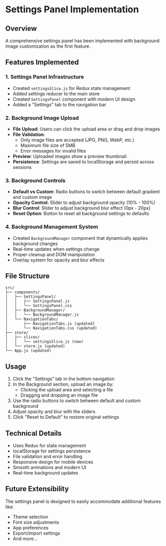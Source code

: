 # Settings Panel Implementation

## Overview
A comprehensive settings panel has been implemented with background image customization as the first feature.

## Features Implemented

### 1. Settings Panel Infrastructure
- Created `settingsSlice.js` for Redux state management
- Added settings reducer to the main store
- Created `SettingsPanel` component with modern UI design
- Added a "Settings" tab to the navigation bar

### 2. Background Image Upload
- **File Upload**: Users can click the upload area or drag and drop images
- **File Validation**: 
  - Only image files are accepted (JPG, PNG, WebP, etc.)
  - Maximum file size of 5MB
  - Error messages for invalid files
- **Preview**: Uploaded images show a preview thumbnail
- **Persistence**: Settings are saved to localStorage and persist across sessions

### 3. Background Controls
- **Default vs Custom**: Radio buttons to switch between default gradient and custom image
- **Opacity Control**: Slider to adjust background opacity (10% - 100%)
- **Blur Control**: Slider to adjust background blur effect (0px - 20px)
- **Reset Option**: Button to reset all background settings to defaults

### 4. Background Management System
- Created `BackgroundManager` component that dynamically applies background changes
- Real-time updates when settings change
- Proper cleanup and DOM manipulation
- Overlay system for opacity and blur effects

## File Structure
```
src/
├── components/
│   ├── SettingsPanel/
│   │   ├── SettingsPanel.js
│   │   └── SettingsPanel.css
│   ├── BackgroundManager/
│   │   └── BackgroundManager.js
│   └── NavigationTabs/
│       ├── NavigationTabs.js (updated)
│       └── NavigationTabs.css (updated)
├── store/
│   ├── slices/
│   │   └── settingsSlice.js (new)
│   └── store.js (updated)
└── App.js (updated)
```

## Usage
1. Click the "Settings" tab in the bottom navigation
2. In the Background section, upload an image by:
   - Clicking the upload area and selecting a file
   - Dragging and dropping an image file
3. Use the radio buttons to switch between default and custom background
4. Adjust opacity and blur with the sliders
5. Click "Reset to Default" to restore original settings

## Technical Details
- Uses Redux for state management
- localStorage for settings persistence
- File validation and error handling
- Responsive design for mobile devices
- Smooth animations and modern UI
- Real-time background updates

## Future Extensibility
The settings panel is designed to easily accommodate additional features like:
- Theme selection
- Font size adjustments
- App preferences
- Export/import settings
- And more...
